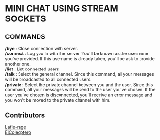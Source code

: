 # MINI CHAT USING STREAM SOCKETS

## COMMANDS

**/bye** : Close connection with server.  
**/connect <username>** : Log you in with the server. You'll be known as the username you've provided. If this username is already taken, you'll be ask to provide another one.  
**/list** : List connected users  
**/talk**  : Select the general channel. Since this command, all your messages will be broadcasted to all connected users.  
**/private <username>**  : Select the private channel between you and the user. Since this command, all your messages will be send to the user you've chosen.
If the user you've chosen is disconnected, you'll receive an error message and you won't be moved to the private channel with him.

## Contributors

[Lafie-rage](https://github.com/Lafie-rage)  
[ElColeoptero](https://github.com/elColeoptero)
